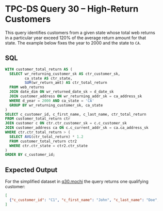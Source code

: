 # TPC-DS Query 30 – High-Return Customers

This query identifies customers from a given state whose total web returns in a particular year exceed 120% of the average return amount for that state. The example below fixes the year to 2000 and the state to `CA`.

## SQL
```sql
WITH customer_total_return AS (
  SELECT wr_returning_customer_sk AS ctr_customer_sk,
         ca_state AS ctr_state,
         SUM(wr_return_amt) AS ctr_total_return
  FROM web_returns
  JOIN date_dim ON wr_returned_date_sk = d_date_sk
  JOIN customer_address ON wr_returning_addr_sk = ca_address_sk
  WHERE d_year = 2000 AND ca_state = 'CA'
  GROUP BY wr_returning_customer_sk, ca_state
)
SELECT c_customer_id, c_first_name, c_last_name, ctr_total_return
FROM customer_total_return ctr
JOIN customer c ON ctr.ctr_customer_sk = c.c_customer_sk
JOIN customer_address ca ON c.c_current_addr_sk = ca.ca_address_sk
WHERE ctr.ctr_total_return > (
  SELECT AVG(ctr_total_return) * 1.2
  FROM customer_total_return ctr2
  WHERE ctr.ctr_state = ctr2.ctr_state
)
ORDER BY c_customer_id;
```

## Expected Output
For the simplified dataset in [q30.mochi](./q30.mochi) the query returns one qualifying customer:
```json
[
  {"c_customer_id": "C1", "c_first_name": "John", "c_last_name": "Doe", "ctr_total_return": 150.0}
]
```
